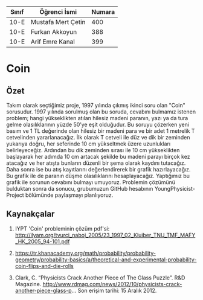 

Sınıf  | Öğrenci İsmi       | Numara
-------|--------------------|--------
10-E   | Mustafa Mert Çetin | 400
10-E   | Furkan Akkoyun     | 388
10-E   | Arif Emre Kanal    | 399

#  Coin
## Özet
 
Takım olarak seçtiğimiz proje, 1997 yılında çıkmış ikinci soru olan "Coin" sorusudur. 1997 yılında sorulmuş olan bu soruda, cevabını bulmamız istenen problem; hangi yükseklikten atılan hilesiz madeni paranın, yazı ya da tura gelme olasılıklarının yüzde 50’ye eşit olduğudur. Bu soruyu çözerken yeni basım ve 1 TL değerinde olan hilesiz bir madeni para ve bir adet 1 metrelik T cetvelinden yararlanacağız. İlk olarak T cetveli ile düz ve dik bir zeminden yukarıya doğru, her seferinde 10 cm yükseltmek üzere uzunlukları belirleyeceğiz. Ardından bu dik zeminden sırası ile 10 cm yükseklikten başlayarak her adımda 10 cm artacak şekilde bu madeni parayı birçok kez atacağız ve her atışta bunların düzenli bir şema olarak kaydını tutacağız. Daha sonra ise bu atış kayıtlarını değerlendirerek bir grafik hazırlayacağız. Bu grafik ile de paranın düşme olasılıklarını hesaplayacağız. Yaptığımız bu grafik ile sorunun cevabını bulmayı umuyoruz. Problemin çözümünü bulduktan sonra da sonucu, grubumuzun GitHub hesabının YoungPhysicist-Project bölümünde paylaşmayı planlıyoruz.

## Kaynakçalar  

 1. IYPT 'Coin' probleminin çözüm pdf'si:
 http://ilyam.org/tvurci_naboj_2005/23_1997_02_Kluiber_TNU_TMF_MAFY_HK_2005_94-101.pdf
 
 2. https://tr.khanacademy.org/math/probability/probability-geometry/probability-basics/a/theoretical-and-experimental-probability-coin-flips-and-die-rolls
 
 3. Clark, C. “Physicists Crack Another Piece of The Glass Puzzle”. R&D Magazine. http://www.rdmag.com/news/2012/10/physicists-crack-another-piece-glass-p... Son erişim tarihi: 15 Aralık 2012.
